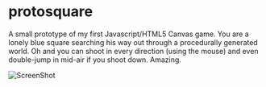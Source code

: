 protosquare
===========
A small prototype of my first Javascript/HTML5 Canvas game. You are a lonely blue square searching his way out through a procedurally generated world. Oh and you can shoot in every direction (using the mouse) and even double-jump in mid-air if you shoot down. Amazing.

![ScreenShot](https://raw.github.com/val--/protosquare/master/square.png)
